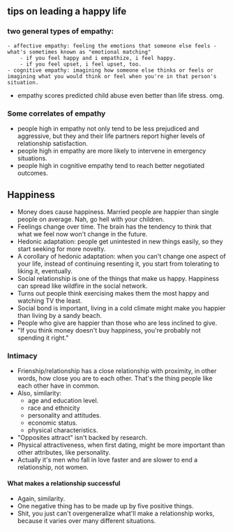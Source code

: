 ## tips on leading a happy life
### two general types of empathy:
	- affective empathy: feeling the emotions that someone else feels - what's sometimes known as "emotional matching"
		- if you feel happy and i empathize, i feel happy.
		- if you feel upset, i feel upset, too.
	- cognitive empathy: imagining how someone else thinks or feels or imagining what you would think or feel when you're in that person's situation.
- empathy scores predicted child abuse even better than life stress. omg.
### Some correlates of empathy
- people high in empathy not only tend to be less prejudiced and aggressive, but they and their life partners report higher levels of relationship satisfaction.
- people high in empathy are more likely to intervene in emergency situations.
- people high in cognitive empathy tend to reach better negotiated outcomes.
## Happiness
- Money does cause happiness. Married people are happier than single people on average. Nah, go hell with your children.
- Feelings change over time. The brain has the tendency to think that what we feel now won't change in the future.
- Hedonic adaptation: people get unintested in new things easily, so they start seeking for more novelty.
- A corollary of hedonic adaptation: when you can't change one aspect of your life, instead of continuing resenting it, you start from tolerating to liking it, eventually.
- Social relationship is one of the things that make us happy. Happiness can spread like wildfire in the social network.
- Turns out people think exercising makes them the most happy and watching TV the least.
- Social bond is important, living in a cold climate might make you happier than living by a sandy beach.
- People who give are happier than those who are less inclined to give.
- "If you think money doesn't buy happiness, you're probably not spending it right."
### Intimacy
- Frienship/relationship has a close relationship with proximity, in other words, how close you are to each other. That's the thing people like each other have in common.
- Also, similarity:
	- age and education level.
	- race and ethnicity
	- personality and attitudes.
	- economic status.
	- physical characteristics.
- "Opposites attract" isn't backed by research.
- Physical attractiveness, when first dating, might be more important than other attributes, like personality.
- Actually it's men who fall in love faster and are slower to end a relationship, not women.
#### What makes a relationship successful
- Again, similarity.
- One negative thing has to be made up by five positive things.
- Shit, you just can't overgeneralize what'll make a relationship works, because it varies over many different situations.
